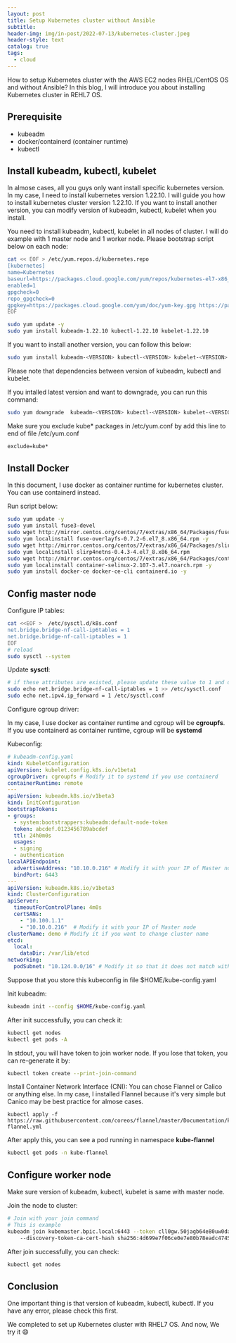 ```yaml
---
layout: post
title: Setup Kubernetes cluster without Ansible
subtitle: 
header-img: img/in-post/2022-07-13/kubernetes-cluster.jpeg
header-style: text
catalog: true
tags:
  - cloud
---
```


How to setup Kubernetes cluster with the AWS EC2 nodes RHEL/CentOS OS and without Ansible?
In this blog, I will introduce you about installing Kubernetes cluster in REHL7 OS.

## Prerequisite
- kubeadm
- docker/containerd (container runtime)
- kubectl

## Install kubeadm, kubectl, kubelet
In almose cases, all you guys only want install specific kubernetes version. In my case, I need to install kubernetes version 1.22.10.
I will guide you how to install kubernetes cluster version 1.22.10. If you want to install another version, you can modify version of kubeadm, kubectl, kubelet when you install.

You need to install kubeadm, kubectl, kubelet in all nodes of cluster. I will do example with 1 master node and 1 worker node.
Please bootstrap script below on each node:

```bash
cat << EOF > /etc/yum.repos.d/kubernetes.repo
[kubernetes]
name=Kubernetes
baseurl=https://packages.cloud.google.com/yum/repos/kubernetes-el7-x86_64
enabled=1
gpgcheck=0
repo_gpgcheck=0
gpgkey=https://packages.cloud.google.com/yum/doc/yum-key.gpg https://packages.cloud.google.com/yum/doc/rpm-package-key.gpg
EOF

sudo yum update -y
sudo yum install kubeadm-1.22.10 kubectl-1.22.10 kubelet-1.22.10
```

If you want to install another version, you can follow this below:

```bash
sudo yum install kubeadm-<VERSION> kubectl-<VERSION> kubelet-<VERSION>
```

Please note that dependencies between version of kubeadm, kubectl and kubelet.

If you intalled latest version and want to downgrade, you can run this command:

```bash
sudo yum downgrade  kubeadm-<VERSION> kubectl-<VERSION> kubelet-<VERSION>
```

Make sure you exclude kube* packages in /etc/yum.conf by add this line to end of file /etc/yum.conf

```txt
exclude=kube*
```


## Install Docker
In this document, I use docker as container runtime for kubernetes cluster. You can use containerd instead.

Run script below:

```bash
sudo yum update -y
sudo yum install fuse3-devel
sudo wget http://mirror.centos.org/centos/7/extras/x86_64/Packages/fuse-overlayfs-0.7.2-6.el7_8.x86_64.rpm
sudo yum localinstall fuse-overlayfs-0.7.2-6.el7_8.x86_64.rpm -y
sudo wget http://mirror.centos.org/centos/7/extras/x86_64/Packages/slirp4netns-0.4.3-4.el7_8.x86_64.rpm
sudo yum localinstall slirp4netns-0.4.3-4.el7_8.x86_64.rpm
sudo wget http://mirror.centos.org/centos/7/extras/x86_64/Packages/container-selinux-2.107-3.el7.noarch.rpm
sudo yum localinstall container-selinux-2.107-3.el7.noarch.rpm -y
sudo yum install docker-ce docker-ce-cli containerd.io -y
```

## Config master node
Configure IP tables:

```bash
cat <<EOF >  /etc/sysctl.d/k8s.conf
net.bridge.bridge-nf-call-ip6tables = 1
net.bridge.bridge-nf-call-iptables = 1
EOF
# reload
sudo sysctl --system
```

Update <b>sysctl</b>:

```bash
# if these attributes are existed, please update these value to 1 and do not append these lines below
sudo echo net.bridge.bridge-nf-call-iptables = 1 >> /etc/sysctl.conf 
sudo echo net.ipv4.ip_forward = 1 /etc/sysctl.conf 
```

Configure cgroup driver:

In my case, I use docker as container runtime and cgroup will be <b>cgroupfs</b>. If you use containerd as container runtime, cgroup will be <b>systemd</b>

Kubeconfig:

```yaml
# kubeadm-config.yaml
kind: KubeletConfiguration
apiVersion: kubelet.config.k8s.io/v1beta1
cgroupDriver: cgroupfs # Modify it to systemd if you use containerd
containerRuntime: remote
---
apiVersion: kubeadm.k8s.io/v1beta3
kind: InitConfiguration
bootstrapTokens:
- groups:
  - system:bootstrappers:kubeadm:default-node-token
  token: abcdef.0123456789abcdef
  ttl: 24h0m0s
  usages:
  - signing
  - authentication
localAPIEndpoint:
  advertiseAddress: "10.10.0.216" # Modify it with your IP of Master node
  bindPort: 6443
---
apiVersion: kubeadm.k8s.io/v1beta3
kind: ClusterConfiguration
apiServer:
  timeoutForControlPlane: 4m0s
  certSANs:
    - "10.100.1.1"
    - "10.10.0.216"  # Modify it with your IP of Master node
clusterName: demo # Modify it if you want to change cluster name
etcd:
  local:
    dataDir: /var/lib/etcd
networking:
  podSubnet: "10.124.0.0/16" # Modify it so that it does not match with you subnet IP
```

Suppose that you store this kubeconfig in file $HOME/kube-config.yaml

Init kubeadm:

```bash
kubeadm init --config $HOME/kube-config.yaml
```

After init successfully, you can check it:

```bash
kubectl get nodes
kubectl get pods -A
```

In stdout, you will have token to join worker node. If you lose that token, you can re-generate it by:
```bash
kubectl token create --print-join-command
```

Install Container Network Interface (CNI): You can chose Flannel or Calico or anything else. In my case, I installed Flannel because it's very simple but Canico may be best practice for almose cases.

```
kubectl apply -f https://raw.githubusercontent.com/coreos/flannel/master/Documentation/kube-flannel.yml 
```

After apply this, you can see a pod running in namespace <b>kube-flannel</b>

```bash
kubectl get pods -n kube-flannel
```

## Configure worker node
Make sure version of kubeadm, kubectl, kubelet is same with master node.

Join the node to cluster:
```bash
# Join with your join command
# This is example
kubeadm join kubemaster.bpic.local:6443 --token cll0gw.50jagb64e80uw0da \ 
    --discovery-token-ca-cert-hash sha256:4d699e7f06ce0e7e80b78eadc47453e465358021aee52d956dceed1dfbc0ee34
```

After join successfully, you can check:

```bash
kubectl get nodes
```

## Conclusion
One important thing is that version of kubeadm, kubectl, kubectl. If you have any error, please check this first.

We completed to set up Kubernetes cluster with RHEL7 OS. And now, We try it :smile:



